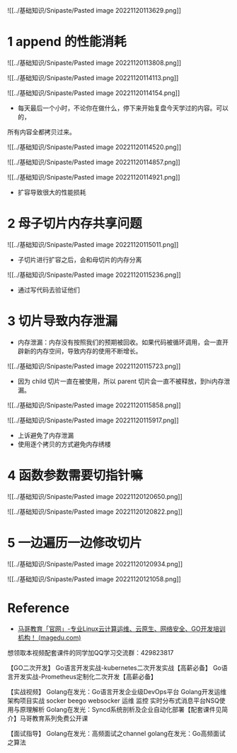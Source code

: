 ![[../基础知识/Snipaste/Pasted image 20221120113629.png]]


# 1 append 的性能消耗

![[../基础知识/Snipaste/Pasted image 20221120113808.png]]

![[../基础知识/Snipaste/Pasted image 20221120114113.png]]

![[../基础知识/Snipaste/Pasted image 20221120114154.png]]

- 每天最后一个小时，不论你在做什么，停下来开始复盘今天学过的内容。可以的，

所有内容全都拷贝过来。

![[../基础知识/Snipaste/Pasted image 20221120114520.png]]

![[../基础知识/Snipaste/Pasted image 20221120114857.png]]

![[../基础知识/Snipaste/Pasted image 20221120114921.png]]

- 扩容导致很大的性能损耗

# 2 母子切片内存共享问题
![[../基础知识/Snipaste/Pasted image 20221120115011.png]]

- 子切片进行扩容之后，会和母切片的内存分离

![[../基础知识/Snipaste/Pasted image 20221120115236.png]]

- 通过写代码去验证他们

# 3 切片导致内存泄漏
- 内存泄漏：内存没有按照我们的预期被回收。如果代码被循环调用，会一直开辟新的内存空间，导致内存的使用不断增长。

![[../基础知识/Snipaste/Pasted image 20221120115723.png]]

- 因为 child 切片一直在被使用，所以 parent 切片会一直不被释放，到hi内存泄漏。


![[../基础知识/Snipaste/Pasted image 20221120115858.png]]

![[../基础知识/Snipaste/Pasted image 20221120115917.png]]

- 上诉避免了内存泄漏
- 使用逐个拷贝的方式避免内存绣楼

# 4 函数参数需要切指针嘛
![[../基础知识/Snipaste/Pasted image 20221120120650.png]]

![[../基础知识/Snipaste/Pasted image 20221120120822.png]]


# 5 一边遍历一边修改切片

![[../基础知识/Snipaste/Pasted image 20221120120934.png]]

![[../基础知识/Snipaste/Pasted image 20221120121058.png]]

# Reference
- [马哥教育「官网」-专业Linux云计算运维、云原生、网络安全、GO开发培训机构！ (magedu.com)](https://www.magedu.com/)

想领取本视频配套课件的同学加QQ学习交流群：429823817

【GO二次开发】
Go语言开发实战-kubernetes二次开发实战【高薪必备】
Go语言开发实战-Prometheus定制化二次开发【高薪必备】

【实战视频】
Golang在发光：Go语言开发企业级DevOps平台
Golang开发运维架构项目实战 socker beego websocker 运维 监控
实时分布式消息平台NSQ使用与原理解析
Golang在发光：Syncd系统剖析及企业自动化部署【配套课件见简介】马哥教育系列免费公开课

【面试指导】
Golang在发光：高频面试之channel
golang在发光：Go高频面试之算法
